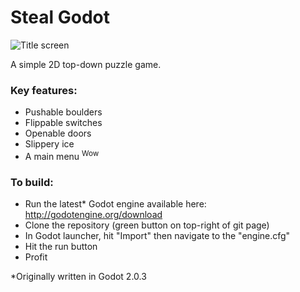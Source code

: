 # Steal Godot

![Title screen](https://raw.github.com/UltimaN3rd/steal-godot/master/promo/titlescreen.png)

A simple 2D top-down puzzle game.

### Key features:

- Pushable boulders
- Flippable switches
- Openable doors
- Slippery ice
- A main menu <sup>Wow</sup>

### To build:

- Run the latest* Godot engine available here: http://godotengine.org/download
- Clone the repository (green button on top-right of git page)
- In Godot launcher, hit "Import" then navigate to the "engine.cfg"
- Hit the run button
- Profit

*Originally written in Godot 2.0.3
